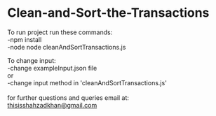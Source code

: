 # Clean-and-Sort-the-Transactions

To run project run these commands:<br/>
    -npm install <br/>
    -node node cleanAndSortTransactions.js<br/>

To change input:<br/>
    -change exampleInput.json file<br/>
    or<br/>
    -change input method in 'cleanAndSortTransactions.js'<br/>
 <br/>
for further questions and queries email at:<br/>
thisisshahzadkhan@gmail.com<br/>
